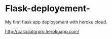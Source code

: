 # Flask-deployement-

My first flask app deployement with heroku cloud.

http://calculatorpro.herokuapp.com/
